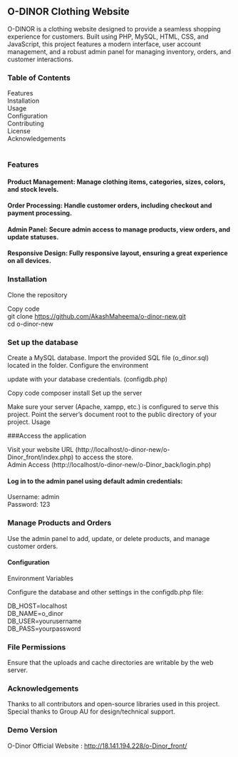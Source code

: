 ## O-DINOR Clothing Website
O-DINOR is a clothing website designed to provide a seamless shopping experience for customers. Built using PHP, MySQL, HTML, CSS, and JavaScript, this project features a modern interface, user account management, and a robust admin panel for managing inventory, orders, and customer interactions.

### Table of Contents
Features
<br>
Installation<br>
Usage<br>
Configuration<br>
Contributing<br>
License<br>
Acknowledgements<br><br>

### Features<br>

#### Product Management: Manage clothing items, categories, sizes, colors, and stock levels.
#### Order Processing: Handle customer orders, including checkout and payment processing.
#### Admin Panel: Secure admin access to manage products, view orders, and update statuses.
#### Responsive Design: Fully responsive layout, ensuring a great experience on all devices.<br>

### Installation

Clone the repository

Copy code<br>
git clone https://github.com/AkashMaheema/o-dinor-new.git<br>
cd o-dinor-new<br>

### Set up the database

Create a MySQL database.
Import the provided SQL file (o_dinor.sql) located in the folder.
Configure the environment

update with your database credentials.
(configdb.php)

Copy code
composer install
Set up the server

Make sure your server (Apache, xampp, etc.) is configured to serve this project.
Point the server’s document root to the public directory of your project.
Usage

###Access the application

Visit your website URL (http://localhost/o-dinor-new/o-Dinor_front/index.php) to access the store.<br>
Admin Access (http://localhost/o-dinor-new/o-Dinor_back/login.php)<br>

#### Log in to the admin panel using default admin credentials:
Username: admin<br>
Password: 123<br>

### Manage Products and Orders

Use the admin panel to add, update, or delete products, and manage customer orders.<br>

#### Configuration
Environment Variables

Configure the database and other settings in the configdb.php file:<br>

DB_HOST=localhost<br>
DB_NAME=o_dinor<br>
DB_USER=yourusername<br>
DB_PASS=yourpassword<br>

### File Permissions

Ensure that the uploads and cache directories are writable by the web server.

### Acknowledgements
Thanks to all contributors and open-source libraries used in this project.<br>
Special thanks to Group AU for design/technical support.<br>

### Demo Version 
O-Dinor Official Website : http://18.141.194.228/o-Dinor_front/
